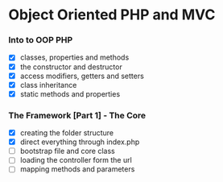 # Object Oriented PHP and MVC


### Into to OOP PHP

- [x] classes, properties and methods
- [x] the constructor and destructor
- [x] access modifiers, getters and setters
- [x] class inheritance
- [x] static methods and properties

### The Framework [Part 1] -  The Core

- [x] creating the folder structure
- [x] direct everything through index.php
- [ ] bootstrap file and core class
- [ ] loading the controller form the url
- [ ] mapping methods and parameters